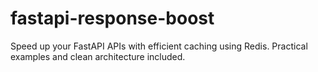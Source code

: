 # fastapi-response-boost
Speed up your FastAPI APIs with efficient caching using Redis. Practical examples and clean architecture included.
